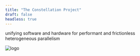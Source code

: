 ```yaml
---
title: "The Constellation Project"
draft: false
headless: true
---
```


unifying software and hardware for performant and frictionless heterogeneous parallelism

![logo](/img/constellation.svg?width=296&height=112)
